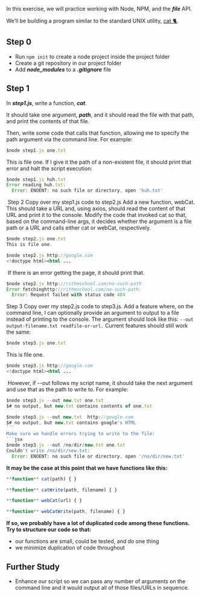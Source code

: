 In this exercise, we will practice working with Node, NPM, and the ***file*** API.

We’ll be building a program similar to the standard UNIX utility, [cat 🐈](http://www.linfo.org/cat.html).

## **Step 0**

- Run `npm init` to create a node project inside the project folder
- Create a git repository in our project folder
- Add ***node_modules*** to a ***.gitignore*** file

## **Step 1**

In ***step1.js***, write a function, ***cat***.

It should take one argument, ***path***, and it should read the file with that path, and print the contents of that file.

Then, write some code that calls that function, allowing me to specify the path argument via the command line. For example:
```jsx
$node step1.js one.txt
```
This is file one.
If I give it the path of a non-existent file, it should print that error and halt the script execution:

```jsx
$node step1.js huh.txt
Error reading huh.txt:
  Error: ENOENT: no such file or directory, open 'huh.txt'
```
​
Step 2
Copy over my step1.js code to step2.js
Add a new function, webCat. This should take a URL and, using axios, should read the content of that URL and print it to the console.
Modify the code that invoked cat so that, based on the command-line args, it decides whether the argument is a file path or a URL and calls either cat or webCat, respectively.

```jsx
$node step2.js one.txt
This is file one.

$node step2.js http://google.com
<!doctype html><html ...
```

​
If there is an error getting the page, it should print that.

```jsx
$node step2.js http://rithmschool.com/no-such-path
Error fetchinghttp://rithmschool.com/no-such-path:
  Error: Request failed with status code 404
```
Step 3
Copy over my step2.js code to step3.js.
Add a feature where, on the command line, I can optionally provide an argument to output to a file instead of printing to the console. The argument should look like this: ```--out output-filename.txt readfile-or-url.```
Current features should still work the same:
```jsx
$node step3.js one.txt
```
This is file one.
```jsx
$node step3.js http://google.com
<!doctype html><html ...
```

​
However, if --out follows my script name, it should take the next argument and use that as the path to write to.
For example:

```jsx
$node step3.js --out new.txt one.txt
$# no output, but new.txt contains contents of one.txt
```
```jsx
$node step3.js --out new.txt  http://google.com
$# no output, but new.txt contains google's HTML
​```
Make sure we handle errors trying to write to the file:
```jsx
$node step3.js --out /no/dir/new.txt one.txt
Couldn't write /no/dir/new.txt:
  Error: ENOENT: no such file or directory, open '/no/dir/new.txt'
```
**It may be the case at this point that we have functions like this:**

```jsx
**function** cat(path) { }

**function** catWrite(path, filename) { }

**function** webCat(url) { }

**function** webCatWrite(path, filename) { }
```

**If so, we probably have a lot of duplicated code among these functions. Try to structure our code so that:**

- our functions are small, could be tested, and do one thing
- we minimize duplication of code throughout

## **Further Study**

- Enhance our script so we can pass any number of arguments on the command line and it would output all of those files/URLs in sequence.
